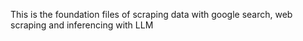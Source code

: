 This is the foundation files of scraping data with google search, web scraping and inferencing with LLM
